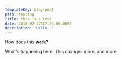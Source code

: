 ```yaml
---
templateKey: blog-post
path: testing
title: this is a test
date: 2018-02-22T17:44:06.000Z
description: 'Hello, '
---
```

How does this **work?**

What's happening here. This changed more. and more
